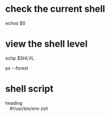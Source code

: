 # check the current shell
echoo $0  
# view the shell level
echp $SHLVL  
  
ps --forest  
# shell script
heading  
&emsp;#!/usr/bin/env zsh  


